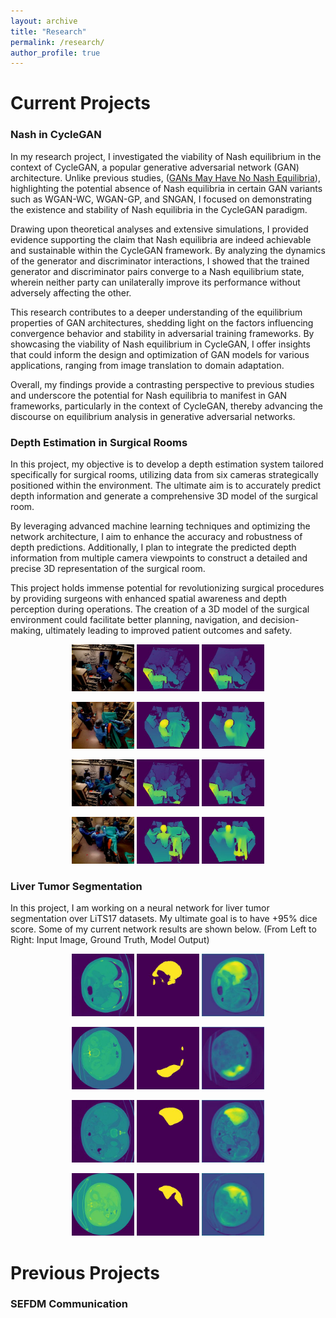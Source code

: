 ```yaml
---
layout: archive
title: "Research"
permalink: /research/
author_profile: true
---
```

# **Current Projects**

### **Nash in CycleGAN**
In my research project, I investigated the viability of Nash equilibrium in the context of CycleGAN, a popular generative adversarial network (GAN) architecture. Unlike previous studies, ([GANs May Have No Nash Equilibria](https://arxiv.org/pdf/2002.09124.pdf)), highlighting the potential absence of Nash equilibria in certain GAN variants such as WGAN-WC, WGAN-GP, and SNGAN, I focused on demonstrating the existence and stability of Nash equilibria in the CycleGAN paradigm.

Drawing upon theoretical analyses and extensive simulations, I provided evidence supporting the claim that Nash equilibria are indeed achievable and sustainable within the CycleGAN framework. By analyzing the dynamics of the generator and discriminator interactions, I showed that the trained generator and discriminator pairs converge to a Nash equilibrium state, wherein neither party can unilaterally improve its performance without adversely affecting the other.

This research contributes to a deeper understanding of the equilibrium properties of GAN architectures, shedding light on the factors influencing convergence behavior and stability in adversarial training frameworks. By showcasing the viability of Nash equilibrium in CycleGAN, I offer insights that could inform the design and optimization of GAN models for various applications, ranging from image translation to domain adaptation.

Overall, my findings provide a contrasting perspective to previous studies and underscore the potential for Nash equilibria to manifest in GAN frameworks, particularly in the context of CycleGAN, thereby advancing the discourse on equilibrium analysis in generative adversarial networks.

### **Depth Estimation in Surgical Rooms**
In this project, my objective is to develop a depth estimation system tailored specifically for surgical rooms, utilizing data from six cameras strategically positioned within the environment. The ultimate aim is to accurately predict depth information and generate a comprehensive 3D model of the surgical room.

By leveraging advanced machine learning techniques and optimizing the network architecture, I aim to enhance the accuracy and robustness of depth predictions. Additionally, I plan to integrate the predicted depth information from multiple camera viewpoints to construct a detailed and precise 3D representation of the surgical room.

This project holds immense potential for revolutionizing surgical procedures by providing surgeons with enhanced spatial awareness and depth perception during operations. The creation of a 3D model of the surgical environment could facilitate better planning, navigation, and decision-making, ultimately leading to improved patient outcomes and safety.

<p align="center">
  <img src="../images/Depth/0_image.jpg" width="100">
  <img src="../images/Depth/0_inv_depth.jpg" width="100">
  <img src="../images/Depth/0_prediction.jpg" width="100">
</p>
<p align="center">
  <img src="../images/Depth/1_image.jpg" width="100">
  <img src="../images/Depth/1_inv_depth.jpg" width="100">
  <img src="../images/Depth/1_prediction.jpg" width="100">
</p>
<p align="center">
  <img src="../images/Depth/2_image.jpg" width="100">
  <img src="../images/Depth/2_inv_depth.jpg" width="100">
  <img src="../images/Depth/2_prediction.jpg" width="100">
</p>
<p align="center">
  <img src="../images/Depth/3_image.jpg" width="100">
  <img src="../images/Depth/3_inv_depth.jpg" width="100">
  <img src="../images/Depth/3_prediction.jpg" width="100">
 </p>
 
### **Liver Tumor Segmentation**
In this project, I am working on a neural network for liver tumor segmentation over LiTS17 datasets. My ultimate goal is to have +95% dice score. Some of my current network results are shown below. (From Left to Right: Input Image, Ground Truth, Model Output) 

<p align="center">
  <img src="../images/Lits/0_image.jpg" width="100">
  <img src="../images/Lits/0_label.jpg" width="100">
  <img src="../images/Lits/0_output_model.jpg" width="100">
</p>
<p align="center">
  <img src="../images/Lits/1_image.jpg" width="100">
  <img src="../images/Lits/1_label.jpg" width="100">
  <img src="../images/Lits/1_output_model.jpg" width="100">
</p>
<p align="center">
  <img src="../images/Lits/2_image.jpg" width="100">
  <img src="../images/Lits/2_label.jpg" width="100">
  <img src="../images/Lits/2_output_model.jpg" width="100">
</p>
<p align="center">
  <img src="../images/Lits/3_image.jpg" width="100">
  <img src="../images/Lits/3_label.jpg" width="100">
  <img src="../images/Lits/3_output_model.jpg" width="100">
</p>

# **Previous Projects**
### **SEFDM Communication**
